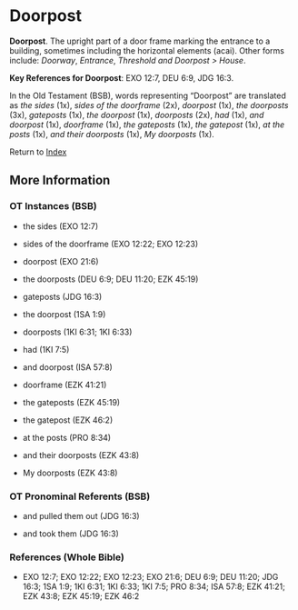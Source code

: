# Doorpost
**Doorpost**. 
The upright part of a door frame marking the entrance to a building, sometimes including the horizontal elements (acai). 
Other forms include: 
*Doorway*, *Entrance*, *Threshold and Doorpost > House*. 


**Key References for Doorpost**: 
EXO 12:7, DEU 6:9, JDG 16:3. 


In the Old Testament (BSB), words representing “Doorpost” are translated as 
*the sides* (1x), *sides of the doorframe* (2x), *doorpost* (1x), *the doorposts* (3x), *gateposts* (1x), *the doorpost* (1x), *doorposts* (2x), *had* (1x), *and doorpost* (1x), *doorframe* (1x), *the gateposts* (1x), *the gatepost* (1x), *at the posts* (1x), *and their doorposts* (1x), *My doorposts* (1x). 




Return to [Index](00-Index.md)

## More Information

### OT Instances (BSB)

* the sides (EXO 12:7)

* sides of the doorframe (EXO 12:22; EXO 12:23)

* doorpost (EXO 21:6)

* the doorposts (DEU 6:9; DEU 11:20; EZK 45:19)

* gateposts (JDG 16:3)

* the doorpost (1SA 1:9)

* doorposts (1KI 6:31; 1KI 6:33)

* had (1KI 7:5)

* and doorpost (ISA 57:8)

* doorframe (EZK 41:21)

* the gateposts (EZK 45:19)

* the gatepost (EZK 46:2)

* at the posts (PRO 8:34)

* and their doorposts (EZK 43:8)

* My doorposts (EZK 43:8)



### OT Pronominal Referents (BSB)

* and pulled them out (JDG 16:3)

* and took them (JDG 16:3)



### References (Whole Bible)

* EXO 12:7; EXO 12:22; EXO 12:23; EXO 21:6; DEU 6:9; DEU 11:20; JDG 16:3; 1SA 1:9; 1KI 6:31; 1KI 6:33; 1KI 7:5; PRO 8:34; ISA 57:8; EZK 41:21; EZK 43:8; EZK 45:19; EZK 46:2



